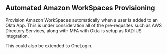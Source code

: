 ## Automated Amazon WorkSpaces Provisioning
Provision Amazon WorkSpaces automatically when a user is added to an Okta App. This is under consideration all of the pre-requsites such as AWS Directory Services, along with MFA with Okta is setup as RADIUS integration.

This could also be extended to OneLogin.